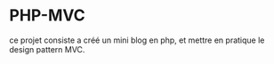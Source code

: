 # PHP-MVC
ce projet consiste a créé un mini blog en php, et mettre en pratique le design pattern MVC.
